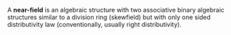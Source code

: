 A __near-field__ is an algebraic structure with two associative binary algebraic structures similar to a division ring (skewfield) but with only one sided distributivity law (conventionally, usually right distributivity).